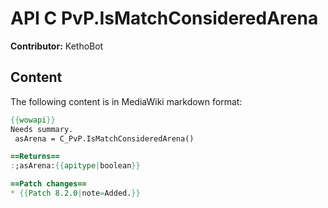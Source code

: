 # API C PvP.IsMatchConsideredArena

**Contributor:** KethoBot

## Content

The following content is in MediaWiki markdown format:

```mediawiki
{{wowapi}}
Needs summary.
 asArena = C_PvP.IsMatchConsideredArena()

==Returns==
:;asArena:{{apitype|boolean}}

==Patch changes==
* {{Patch 8.2.0|note=Added.}}
```